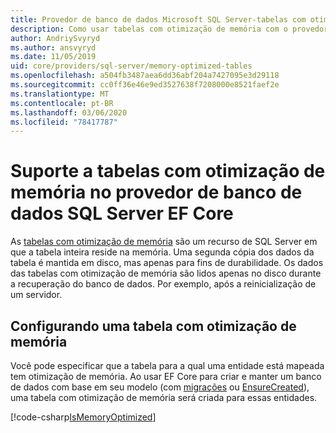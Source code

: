 ```yaml
---
title: Provedor de banco de dados Microsoft SQL Server-tabelas com otimização de memória-EF Core
description: Como usar tabelas com otimização de memória com o provedor de banco de dados SQL Server Entity Framework Core
author: AndriySvyryd
ms.author: ansvyryd
ms.date: 11/05/2019
uid: core/providers/sql-server/memory-optimized-tables
ms.openlocfilehash: a504fb3487aea6dd36abf204a7427095e3d29118
ms.sourcegitcommit: cc0ff36e46e9ed3527638f7208000e8521faef2e
ms.translationtype: MT
ms.contentlocale: pt-BR
ms.lasthandoff: 03/06/2020
ms.locfileid: "78417787"
---
```

# <a name="memory-optimized-tables-support-in-sql-server-ef-core-database-provider"></a>Suporte a tabelas com otimização de memória no provedor de banco de dados SQL Server EF Core

As [tabelas com otimização de memória](/sql/relational-databases/in-memory-oltp/memory-optimized-tables) são um recurso de SQL Server em que a tabela inteira reside na memória. Uma segunda cópia dos dados da tabela é mantida em disco, mas apenas para fins de durabilidade. Os dados das tabelas com otimização de memória são lidos apenas no disco durante a recuperação do banco de dados. Por exemplo, após a reinicialização de um servidor.

## <a name="configuring-a-memory-optimized-table"></a>Configurando uma tabela com otimização de memória

Você pode especificar que a tabela para a qual uma entidade está mapeada tem otimização de memória. Ao usar EF Core para criar e manter um banco de dados com base em seu modelo (com [migrações](xref:core/managing-schemas/migrations/index) ou [EnsureCreated](/dotnet/api/Microsoft.EntityFrameworkCore.Storage.IDatabaseCreator.EnsureCreated)), uma tabela com otimização de memória será criada para essas entidades.

[!code-csharp[IsMemoryOptimized](../../../../samples/core/SqlServer/InMemory/InMemoryContext.cs?name=IsMemoryOptimized)]
